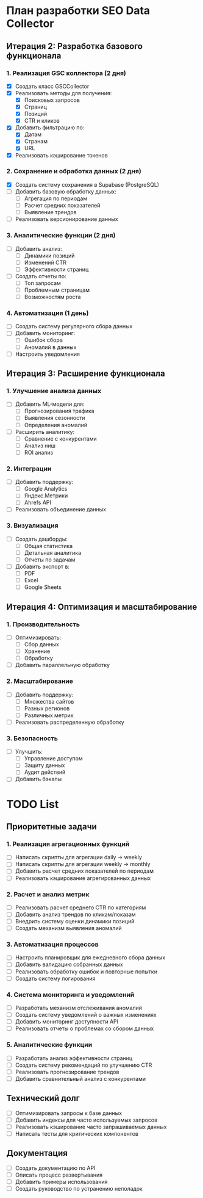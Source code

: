 # План разработки SEO Data Collector

## Итерация 2: Разработка базового функционала

### 1. Реализация GSC коллектора (2 дня)
- [x] Создать класс GSCCollector
- [x] Реализовать методы для получения:
  - [x] Поисковых запросов
  - [x] Страниц
  - [x] Позиций
  - [x] CTR и кликов
- [x] Добавить фильтрацию по:
  - [x] Датам
  - [x] Странам
  - [x] URL
- [x] Реализовать кэширование токенов

### 2. Сохранение и обработка данных (2 дня)
- [x] Создать систему сохранения в Supabase (PostgreSQL)
- [ ] Добавить базовую обработку данных:
  - [ ] Агрегация по периодам
  - [ ] Расчет средних показателей
  - [ ] Выявление трендов
- [ ] Реализовать версионирование данных

### 3. Аналитические функции (2 дня)
- [ ] Добавить анализ:
  - [ ] Динамики позиций
  - [ ] Изменений CTR
  - [ ] Эффективности страниц
- [ ] Создать отчеты по:
  - [ ] Топ запросам
  - [ ] Проблемным страницам
  - [ ] Возможностям роста

### 4. Автоматизация (1 день)
- [ ] Создать систему регулярного сбора данных
- [ ] Добавить мониторинг:
  - [ ] Ошибок сбора
  - [ ] Аномалий в данных
- [ ] Настроить уведомления

## Итерация 3: Расширение функционала

### 1. Улучшение анализа данных
- [ ] Добавить ML-модели для:
  - [ ] Прогнозирования трафика
  - [ ] Выявления сезонности
  - [ ] Определения аномалий
- [ ] Расширить аналитику:
  - [ ] Сравнение с конкурентами
  - [ ] Анализ ниш
  - [ ] ROI анализ

### 2. Интеграции
- [ ] Добавить поддержку:
  - [ ] Google Analytics
  - [ ] Яндекс.Метрики
  - [ ] Ahrefs API
- [ ] Реализовать объединение данных

### 3. Визуализация
- [ ] Создать дашборды:
  - [ ] Общая статистика
  - [ ] Детальная аналитика
  - [ ] Отчеты по задачам
- [ ] Добавить экспорт в:
  - [ ] PDF
  - [ ] Excel
  - [ ] Google Sheets

## Итерация 4: Оптимизация и масштабирование

### 1. Производительность
- [ ] Оптимизировать:
  - [ ] Сбор данных
  - [ ] Хранение
  - [ ] Обработку
- [ ] Добавить параллельную обработку

### 2. Масштабирование
- [ ] Добавить поддержку:
  - [ ] Множества сайтов
  - [ ] Разных регионов
  - [ ] Различных метрик
- [ ] Реализовать распределенную обработку

### 3. Безопасность
- [ ] Улучшить:
  - [ ] Управление доступом
  - [ ] Защиту данных
  - [ ] Аудит действий
- [ ] Добавить бэкапы

# TODO List

## Приоритетные задачи

### 1. Реализация агрегационных функций
- [ ] Написать скрипты для агрегации daily → weekly
- [ ] Написать скрипты для агрегации weekly → monthly
- [ ] Добавить расчет средних показателей по периодам
- [ ] Реализовать кэширование агрегированных данных

### 2. Расчет и анализ метрик
- [ ] Реализовать расчет среднего CTR по категориям
- [ ] Добавить анализ трендов по кликам/показам
- [ ] Внедрить систему оценки динамики позиций
- [ ] Создать механизм выявления аномалий

### 3. Автоматизация процессов
- [ ] Настроить планировщик для ежедневного сбора данных
- [ ] Добавить валидацию собранных данных
- [ ] Реализовать обработку ошибок и повторные попытки
- [ ] Создать систему логирования

### 4. Система мониторинга и уведомлений
- [ ] Разработать механизм отслеживания аномалий
- [ ] Создать систему уведомлений о важных изменениях
- [ ] Добавить мониторинг доступности API
- [ ] Реализовать отчеты о проблемах со сбором данных

### 5. Аналитические функции
- [ ] Разработать анализ эффективности страниц
- [ ] Создать систему рекомендаций по улучшению CTR
- [ ] Реализовать прогнозирование трендов
- [ ] Добавить сравнительный анализ с конкурентами

## Технический долг
- [ ] Оптимизировать запросы к базе данных
- [ ] Добавить индексы для часто используемых запросов
- [ ] Реализовать кэширование часто запрашиваемых данных
- [ ] Написать тесты для критических компонентов

## Документация
- [ ] Создать документацию по API
- [ ] Описать процесс развертывания
- [ ] Добавить примеры использования
- [ ] Создать руководство по устранению неполадок